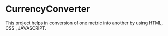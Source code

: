 # CurrencyConverter
This project helps in conversion of one metric into another by using HTML, CSS , JAVASCRIPT.
